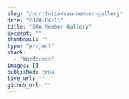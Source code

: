 ```yaml
---
slug: "/portfolio/saa-member-gallery"
date: "2020-04-11"
title: "SAA Member Gallery"
excerpt: ""
thumbnail: ""
type: "project"
stack:
  - "Wordpress"
images: []
published: true
live_url: ""
github_url: ""
---
```

